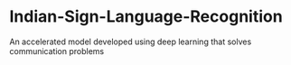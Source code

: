 # Indian-Sign-Language-Recognition
An accelerated model developed using deep learning that solves communication problems
